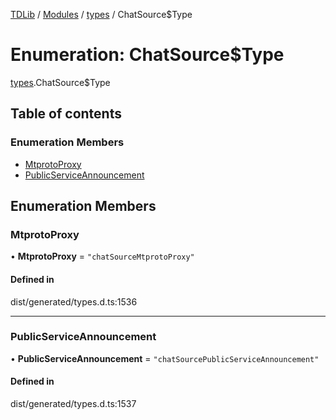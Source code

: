 [TDLib](../README.md) / [Modules](../modules.md) / [types](../modules/types.md) / ChatSource$Type

# Enumeration: ChatSource$Type

[types](../modules/types.md).ChatSource$Type

## Table of contents

### Enumeration Members

- [MtprotoProxy](types.ChatSource_Type.md#mtprotoproxy)
- [PublicServiceAnnouncement](types.ChatSource_Type.md#publicserviceannouncement)

## Enumeration Members

### MtprotoProxy

• **MtprotoProxy** = ``"chatSourceMtprotoProxy"``

#### Defined in

dist/generated/types.d.ts:1536

___

### PublicServiceAnnouncement

• **PublicServiceAnnouncement** = ``"chatSourcePublicServiceAnnouncement"``

#### Defined in

dist/generated/types.d.ts:1537

